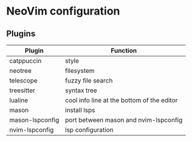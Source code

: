 # NeoVim configuration 

## Plugins

| Plugin | Function |
| ------ | -------- |
| catppuccin | style |
| neotree | filesystem |
| telescope | fuzzy file search |
| treesitter | syntax tree |
| lualine | cool info line at the bottom of the editor |
| mason | install lsps |
| mason-lspconfig | port between mason and nvim-lspconfig |
| nvim-lspconfig | lsp configuration |
